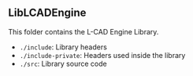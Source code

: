 LibLCADEngine
-------------
This folder contains the L-CAD Engine Library.

 - `./include`: Library headers
 - `./include-private`: Headers used inside the library
 - `./src`: Library source code
